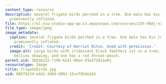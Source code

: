 ```yaml
---
content_type: resource
description: Several frigate birds perched in a tree. One male has his red gular pouch
  prominently inflated.
file: https://ol-ocw-studio-app-qa.s3.amazonaws.com/courses/21h-968j-nature-environment-and-empire-spring-2010/08878224e4d13d66d99113ce795de1b3_frigatebirds.jpg
file_type: image/jpeg
image_metadata:
  caption: Several frigate birds perched in a tree. One male has his red gular pouch
    prominently inflated.
  credit: 'Credit: Courtesy of Harriet Ritvo. Used with permission.'
  image-alt: Large birds with iridescent black feathers sit in a tree; some have white
    bellies showing, and one has a red throat-pouch.
parent_uid: 3bb3e132-7196-6241-08ee-d3a2f281aa01
resourcetype: Image
title: frigatebirds.jpg
uid: 08878224-e4d1-3d66-d991-13ce795de1b3
---
```

